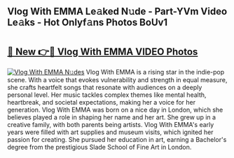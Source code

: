 ## Vlog With EMMA Le𝚊ked N𝚞de - Part-YVm Video Le𝚊ks - Hot Onlyf𝚊ns Photos BoUv1

# <h2><a href="http://ab52541.deff.icu/?id=Vlog+With+EMMA">🔗 New 👉🔴 Vlog With EMMA VIDEO Photos</a></h2>

[![Vlog With EMMA N𝚞des](https://i.imgur.com/rIISA9y.gif)](http://ab52541.deff.icu/?id=Vlog+With+EMMA)
Vlog With EMMA is a rising star in the indie-pop scene. With a voice that evokes vulnerability and strength in equal measure, she crafts heartfelt songs that resonate with audiences on a deeply personal level. Her music tackles complex themes like mental health, heartbreak, and societal expectations, making her a voice for her generation. Vlog With EMMA was born on a nice day in London, which she believes played a role in shaping her name and her art. She grew up in a creative family, with both parents being artists. Vlog With EMMA's early years were filled with art supplies and museum visits, which ignited her passion for creating. She pursued her education in art, earning a Bachelor's degree from the prestigious Slade School of Fine Art in London.
